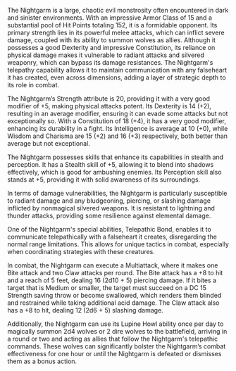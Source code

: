 The Nightgarm is a large, chaotic evil monstrosity often encountered in dark and sinister environments. With an impressive Armor Class of 15 and a substantial pool of Hit Points totaling 152, it is a formidable opponent. Its primary strength lies in its powerful melee attacks, which can inflict severe damage, coupled with its ability to summon wolves as allies. Although it possesses a good Dexterity and impressive Constitution, its reliance on physical damage makes it vulnerable to radiant attacks and silvered weaponry, which can bypass its damage resistances. The Nightgarm's telepathy capability allows it to maintain communication with any falseheart it has created, even across dimensions, adding a layer of strategic depth to its role in combat.

The Nightgarm’s Strength attribute is 20, providing it with a very good modifier of +5, making physical attacks potent. Its Dexterity is 14 (+2), resulting in an average modifier, ensuring it can evade some attacks but not exceptionally so. With a Constitution of 18 (+4), it has a very good modifier, enhancing its durability in a fight. Its Intelligence is average at 10 (+0), while Wisdom and Charisma are 15 (+2) and 16 (+3) respectively, both better than average but not exceptional.

The Nightgarm possesses skills that enhance its capabilities in stealth and perception. It has a Stealth skill of +5, allowing it to blend into shadows effectively, which is good for ambushing enemies. Its Perception skill also stands at +5, providing it with solid awareness of its surroundings.

In terms of damage vulnerabilities, the Nightgarm is particularly susceptible to radiant damage and any bludgeoning, piercing, or slashing damage inflicted by nonmagical silvered weapons. It is resistant to lightning and thunder attacks, providing some resilience against elemental damage.

One of the Nightgarm's special abilities, Telepathic Bond, enables it to communicate telepathically with a falseheart it creates, disregarding the normal range limitations. This allows for unique tactics in combat, especially when coordinating strategies with these creatures.

In combat, the Nightgarm can execute a Multiattack, where it makes one Bite attack and two Claw attacks per round. The Bite attack has a +8 to hit and a reach of 5 feet, dealing 16 (2d10 + 5) piercing damage. If it bites a target that is Medium or smaller, the target must succeed on a DC 15 Strength saving throw or become swallowed, which renders them blinded and restrained while taking additional acid damage. The Claw attack also has a +8 to hit, dealing 12 (2d6 + 5) slashing damage. 

Additionally, the Nightgarm can use its Lupine Howl ability once per day to magically summon 2d4 wolves or 2 dire wolves to the battlefield, arriving in a round or two and acting as allies that follow the Nightgarm's telepathic commands. These wolves can significantly bolster the Nightgarm’s combat effectiveness for one hour or until the Nightgarm is defeated or dismisses them as a bonus action.